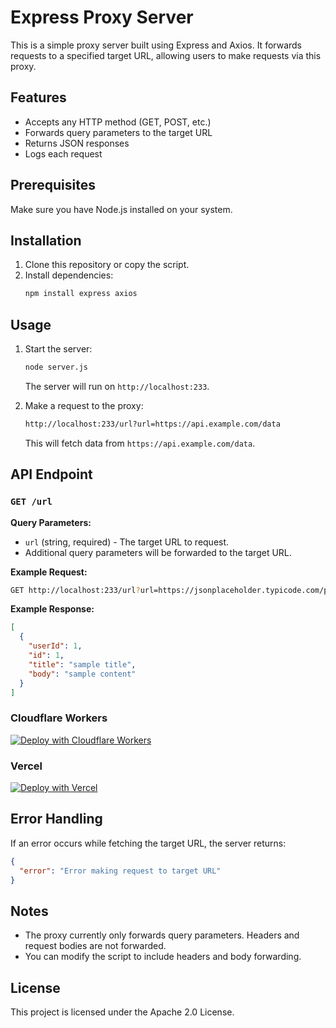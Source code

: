 # Express Proxy Server

This is a simple proxy server built using Express and Axios. It forwards requests to a specified target URL, allowing users to make requests via this proxy.

## Features
- Accepts any HTTP method (GET, POST, etc.)
- Forwards query parameters to the target URL
- Returns JSON responses
- Logs each request

## Prerequisites
Make sure you have Node.js installed on your system.

## Installation
1. Clone this repository or copy the script.
2. Install dependencies:
   ```sh
   npm install express axios
   ```

## Usage
1. Start the server:
   ```sh
   node server.js
   ```
   The server will run on `http://localhost:233`.

2. Make a request to the proxy:
   ```sh
   http://localhost:233/url?url=https://api.example.com/data
   ```
   This will fetch data from `https://api.example.com/data`.

## API Endpoint
### `GET /url`
**Query Parameters:**
- `url` (string, required) - The target URL to request.
- Additional query parameters will be forwarded to the target URL.

**Example Request:**
```sh
GET http://localhost:233/url?url=https://jsonplaceholder.typicode.com/posts
```

**Example Response:**
```json
[
  {
    "userId": 1,
    "id": 1,
    "title": "sample title",
    "body": "sample content"
  }
]
```
### Cloudflare Workers

[![Deploy with Cloudflare Workers](https://deploy.workers.cloudflare.com/button)](https://deploy.workers.cloudflare.com/?url=https://github.com/Aazann/Express-Proxy-Server)

### Vercel

[![Deploy with Vercel](https://vercel.com/button)](https://vercel.com/new/clone?repository-url=https://github.com/Aazann/Express-Proxy-Server)


## Error Handling
If an error occurs while fetching the target URL, the server returns:
```json
{
  "error": "Error making request to target URL"
}
```

## Notes
- The proxy currently only forwards query parameters. Headers and request bodies are not forwarded.
- You can modify the script to include headers and body forwarding.

## License
This project is licensed under the Apache 2.0 License.

